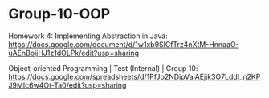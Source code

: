 # Group-10-OOP

Homework 4: Implementing Abstraction in Java: https://docs.google.com/document/d/1w1xb9SlCfTrz4nXtM-HnnaaO-uAEnBoijHJ1z1dOLPk/edit?usp=sharing

Object-oriented Programming | Test (Internal) | Group 10: https://docs.google.com/spreadsheets/d/1PfJp2NDipVaiAEjjk3O7LddI_n2KPJ9MIc6w4Ot-Ta0/edit?usp=sharing

